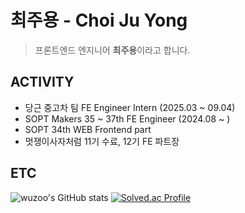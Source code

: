 # 최주용 - Choi Ju Yong

> 프론트엔드 엔지니어 **최주용**이라고 합니다.

## ACTIVITY
- 당근 중고차 팀 FE Engineer Intern (2025.03 ~ 09.04)
- SOPT Makers 35 ~ 37th FE Engineer (2024.08 ~ )
- SOPT 34th WEB Frontend part
- 멋쟁이사자처럼 11기 수료, 12기 FE 파트장

## ETC

![wuzoo's GitHub stats](https://github-readme-stats.vercel.app/api?username=wuzoo&include_all_commits=True&show_icons=true&theme=dark)
[![Solved.ac Profile](http://mazassumnida.wtf/api/v2/generate_badge?boj=jeon2308)](https://solved.ac/jeon2308/)

<!--
**wuzoo/wuzoo** is a ✨ _special_ ✨ repository because its `README.md` (this file) appears on your GitHub profile.

Here are some ideas to get you started:

- 🔭 I’m currently working on ...
- 🌱 I’m currently learning ...
- 👯 I’m looking to collaborate on ...
- 🤔 I’m looking for help with ...
- 💬 Ask me about ...
- 📫 How to reach me: ...
- 😄 Pronouns: ...
- ⚡ Fun fact: ...
-->

